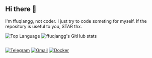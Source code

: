 ## Hi there 👋
I'm ffuqiangg, not coder. I just try to code someting for myself. If the repository is useful to you, STAR thx.

![Top Language](https://github-readme-stats.vercel.app/api/top-langs/?username=ffuqiangg&hide=html,&hide_border=false)
![ffuqiangg's GitHub stats](https://github-readme-stats.vercel.app/api?username=ffuqiangg&show_icons=true)

##  
[![Telegram](https://img.shields.io/badge/-Telegram-413f42?style=flat&logo=telegram&logoColor=white)](https://t.me/ffuqiangg)
[![Gmail](https://img.shields.io/badge/-Gmail-red?style=flat&logo=gmail&logoColor=white)](mailto:ffuqiangg@gmail.com)
[![Docker](https://img.shields.io/badge/-Docker-informational?style=flat&logo=docker&logoColor=white)](https://hub.docker.com/u/ffuqiangg)
